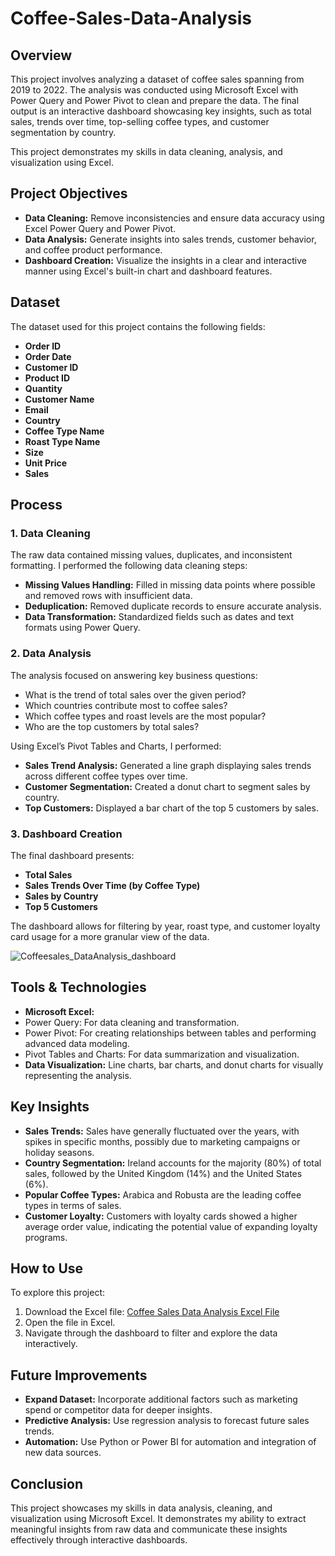 # Coffee-Sales-Data-Analysis
## Overview
This project involves analyzing a dataset of coffee sales spanning from 2019 to 2022. The analysis was conducted using Microsoft Excel with Power Query and Power Pivot to clean and prepare the data. The final output is an interactive dashboard showcasing key insights, such as total sales, trends over time, top-selling coffee types, and customer segmentation by country.

This project demonstrates my skills in data cleaning, analysis, and visualization using Excel.

## Project Objectives
- **Data Cleaning:** Remove inconsistencies and ensure data accuracy using Excel Power Query and Power Pivot.
- **Data Analysis:** Generate insights into sales trends, customer behavior, and coffee product performance.
- **Dashboard Creation:** Visualize the insights in a clear and interactive manner using Excel's built-in chart and dashboard features.

## Dataset
The dataset used for this project contains the following fields:
- **Order ID**
- **Order Date**
- **Customer ID**
- **Product ID**
- **Quantity**
- **Customer Name**
- **Email**
- **Country**
- **Coffee Type Name**
- **Roast Type Name**
- **Size**
- **Unit Price**
- **Sales**

## Process
### 1. Data Cleaning
The raw data contained missing values, duplicates, and inconsistent formatting. I performed the following data cleaning steps:
- **Missing Values Handling:** Filled in missing data points where possible and removed rows with insufficient data.
- **Deduplication:** Removed duplicate records to ensure accurate analysis.
- **Data Transformation:** Standardized fields such as dates and text formats using Power Query.

### 2. Data Analysis
The analysis focused on answering key business questions:
- What is the trend of total sales over the given period?
- Which countries contribute most to coffee sales?
- Which coffee types and roast levels are the most popular?
- Who are the top customers by total sales?
  
Using Excel’s Pivot Tables and Charts, I performed:
- **Sales Trend Analysis:** Generated a line graph displaying sales trends across different coffee types over time.
- **Customer Segmentation:** Created a donut chart to segment sales by country.
- **Top Customers:** Displayed a bar chart of the top 5 customers by sales.
  
### 3. Dashboard Creation
The final dashboard presents:
- **Total Sales**
- **Sales Trends Over Time (by Coffee Type)**
- **Sales by Country**
- **Top 5 Customers**
  
The dashboard allows for filtering by year, roast type, and customer loyalty card usage for a more granular view of the data.

![Coffeesales_DataAnalysis_dashboard](https://github.com/user-attachments/assets/4815397d-5948-4718-8c64-8406ab7f6f3c)

## Tools & Technologies
- **Microsoft Excel:**
 - Power Query: For data cleaning and transformation.
 - Power Pivot: For creating relationships between tables and performing advanced data modeling.
 - Pivot Tables and Charts: For data summarization and visualization.
- **Data Visualization:** Line charts, bar charts, and donut charts for visually representing the analysis.

## Key Insights
- **Sales Trends:** Sales have generally fluctuated over the years, with spikes in specific months, possibly due to marketing campaigns or holiday seasons.
- **Country Segmentation:** Ireland accounts for the majority (80%) of total sales, followed by the United Kingdom (14%) and the United States (6%).
- **Popular Coffee Types:** Arabica and Robusta are the leading coffee types in terms of sales.
- **Customer Loyalty:** Customers with loyalty cards showed a higher average order value, indicating the potential value of expanding loyalty programs.

## How to Use
To explore this project:

1. Download the Excel file: [Coffee Sales Data Analysis Excel File](https://github.com/Anly-Henry/Coffee-Sales-Data-Analysis/blob/main/Coffee%20Shop%20Sales%20data%20analysis.xlsx)
2. Open the file in Excel.
3. Navigate through the dashboard to filter and explore the data interactively.

## Future Improvements
- **Expand Dataset:** Incorporate additional factors such as marketing spend or competitor data for deeper insights.
- **Predictive Analysis:** Use regression analysis to forecast future sales trends.
- **Automation:** Use Python or Power BI for automation and integration of new data sources.

## Conclusion
This project showcases my skills in data analysis, cleaning, and visualization using Microsoft Excel. It demonstrates my ability to extract meaningful insights from raw data and communicate these insights effectively through interactive dashboards.


















